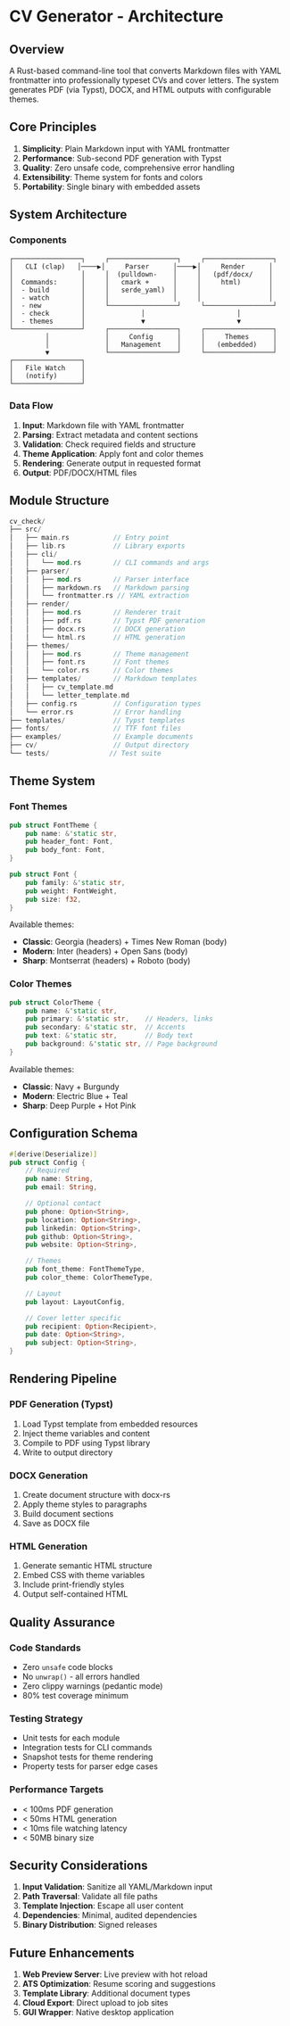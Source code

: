 # CV Generator - Architecture

## Overview

A Rust-based command-line tool that converts Markdown files with YAML frontmatter into professionally typeset CVs and cover letters. The system generates PDF (via Typst), DOCX, and HTML outputs with configurable themes.

## Core Principles

1. **Simplicity**: Plain Markdown input with YAML frontmatter
2. **Performance**: Sub-second PDF generation with Typst
3. **Quality**: Zero unsafe code, comprehensive error handling
4. **Extensibility**: Theme system for fonts and colors
5. **Portability**: Single binary with embedded assets

## System Architecture

### Components

```
┌─────────────────┐     ┌─────────────────┐     ┌─────────────────┐
│   CLI (clap)   │────▶│     Parser      │────▶│     Render      │
│                 │     │  (pulldown-    │     │   (pdf/docx/    │
│  Commands:      │     │   cmark +      │     │     html)       │
│  - build        │     │   serde_yaml)  │     │                 │
│  - watch        │     │                │     │                 │
│  - new          │     └─────────────────┘     └─────────────────┘
│  - check        │              │                       │
│  - themes       │              ▼                       ▼
└─────────────────┘     ┌─────────────────┐     ┌─────────────────┐
         │              │     Config      │     │     Themes      │
         │              │   Management    │     │   (embedded)    │
         ▼              └─────────────────┘     └─────────────────┘
┌─────────────────┐
│   File Watch    │
│   (notify)      │
└─────────────────┘
```

### Data Flow

1. **Input**: Markdown file with YAML frontmatter
2. **Parsing**: Extract metadata and content sections
3. **Validation**: Check required fields and structure
4. **Theme Application**: Apply font and color themes
5. **Rendering**: Generate output in requested format
6. **Output**: PDF/DOCX/HTML files

## Module Structure

```rust
cv_check/
├── src/
│   ├── main.rs           // Entry point
│   ├── lib.rs            // Library exports
│   ├── cli/
│   │   └── mod.rs        // CLI commands and args
│   ├── parser/
│   │   ├── mod.rs        // Parser interface
│   │   ├── markdown.rs   // Markdown parsing
│   │   └── frontmatter.rs // YAML extraction
│   ├── render/
│   │   ├── mod.rs        // Renderer trait
│   │   ├── pdf.rs        // Typst PDF generation
│   │   ├── docx.rs       // DOCX generation
│   │   └── html.rs       // HTML generation
│   ├── themes/
│   │   ├── mod.rs        // Theme management
│   │   ├── font.rs       // Font themes
│   │   └── color.rs      // Color themes
│   ├── templates/        // Markdown templates
│   │   ├── cv_template.md
│   │   └── letter_template.md
│   ├── config.rs         // Configuration types
│   └── error.rs          // Error handling
├── templates/            // Typst templates
├── fonts/                // TTF font files
├── examples/             // Example documents
├── cv/                   // Output directory
└── tests/               // Test suite
```

## Theme System

### Font Themes

```rust
pub struct FontTheme {
    pub name: &'static str,
    pub header_font: Font,
    pub body_font: Font,
}

pub struct Font {
    pub family: &'static str,
    pub weight: FontWeight,
    pub size: f32,
}
```

Available themes:
- **Classic**: Georgia (headers) + Times New Roman (body)
- **Modern**: Inter (headers) + Open Sans (body)
- **Sharp**: Montserrat (headers) + Roboto (body)

### Color Themes

```rust
pub struct ColorTheme {
    pub name: &'static str,
    pub primary: &'static str,    // Headers, links
    pub secondary: &'static str,  // Accents
    pub text: &'static str,       // Body text
    pub background: &'static str, // Page background
}
```

Available themes:
- **Classic**: Navy + Burgundy
- **Modern**: Electric Blue + Teal
- **Sharp**: Deep Purple + Hot Pink

## Configuration Schema

```rust
#[derive(Deserialize)]
pub struct Config {
    // Required
    pub name: String,
    pub email: String,

    // Optional contact
    pub phone: Option<String>,
    pub location: Option<String>,
    pub linkedin: Option<String>,
    pub github: Option<String>,
    pub website: Option<String>,

    // Themes
    pub font_theme: FontThemeType,
    pub color_theme: ColorThemeType,

    // Layout
    pub layout: LayoutConfig,

    // Cover letter specific
    pub recipient: Option<Recipient>,
    pub date: Option<String>,
    pub subject: Option<String>,
}
```

## Rendering Pipeline

### PDF Generation (Typst)

1. Load Typst template from embedded resources
2. Inject theme variables and content
3. Compile to PDF using Typst library
4. Write to output directory

### DOCX Generation

1. Create document structure with docx-rs
2. Apply theme styles to paragraphs
3. Build document sections
4. Save as DOCX file

### HTML Generation

1. Generate semantic HTML structure
2. Embed CSS with theme variables
3. Include print-friendly styles
4. Output self-contained HTML

## Quality Assurance

### Code Standards
- Zero `unsafe` code blocks
- No `unwrap()` - all errors handled
- Zero clippy warnings (pedantic mode)
- 80% test coverage minimum

### Testing Strategy
- Unit tests for each module
- Integration tests for CLI commands
- Snapshot tests for theme rendering
- Property tests for parser edge cases

### Performance Targets
- < 100ms PDF generation
- < 50ms HTML generation
- < 10ms file watching latency
- < 50MB binary size

## Security Considerations

1. **Input Validation**: Sanitize all YAML/Markdown input
2. **Path Traversal**: Validate all file paths
3. **Template Injection**: Escape all user content
4. **Dependencies**: Minimal, audited dependencies
5. **Binary Distribution**: Signed releases

## Future Enhancements

1. **Web Preview Server**: Live preview with hot reload
2. **ATS Optimization**: Resume scoring and suggestions
3. **Template Library**: Additional document types
4. **Cloud Export**: Direct upload to job sites
5. **GUI Wrapper**: Native desktop application
